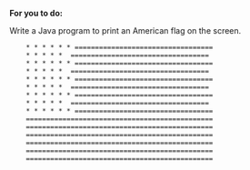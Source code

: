 **For you to do:**

Write a Java program to print an American flag on the screen.

        * * * * * * ==================================
        * * * * *  ==================================
        * * * * * * ==================================
        * * * * *  ==================================
        * * * * * * ==================================
        * * * * *  ==================================
        * * * * * * ==================================
        * * * * *  ==================================
        * * * * * * ==================================
        ==============================================
        ==============================================
        ==============================================
        ==============================================
        ==============================================
        ==============================================